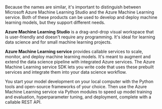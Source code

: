 Because the names are similar, it's important to distinguish between Microsoft Azure Machine Learning Studio and the Azure Machine Learning service. Both of these products can be used to develop and deploy machine learning models, but they support different needs. 

**Azure Machine Learning Studio** is a drag-and-drop visual workspace that is user-friendly and doesn't require any programming. It's ideal for learning data science and for small machine learning projects.

**Azure Machine Learning service** provides callable services to scale, monitor, and deploy machine learning models. It's meant to augment and extend the data science pipeline with integrated Azure services. The Azure Machine Learning service SDK lets you write code that uses these prebuilt services and integrate them into your data science workflow. 

You start your model development on your local computer with the Python tools and open-source frameworks of your choice. Then use the Azure Machine Learning service via Python modules to speed up model training and evaluation, hyperparameter tuning, and deployment, complete with a callable REST API.